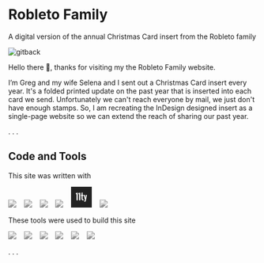 # Robleto Family
A digital version of the annual Christmas Card insert from the Robleto family

![gitback](https://cdn.dribbble.com/userupload/4107704/file/original-315fe3e938301ea9447a72f3651e792d.png?compress=1&resize=1024x871)

Hello there 👋, thanks for visiting my the Robleto Family website.

I’m Greg and my wife Selena and I sent out a Christmas Card insert every year. It's a folded printed update on the past year that is inserted into each card we send.  Unfortunately we can't reach everyone by mail, we just don't have enough stamps. So, I am recreating the InDesign designed insert as a single-page website so we can extend the reach of sharing our past year. 


. . .


## Code and Tools

This site was written with

<img src="https://img.icons8.com/color/64/html-5.png" width="42px" style="filter: saturate(0);"/>&nbsp;&nbsp;&nbsp;
<img src="https://img.icons8.com/color/64/css3.png" width="42px" style="filter: saturate(0);"/>&nbsp;&nbsp;&nbsp;
<img src="https://img.icons8.com/color/64/sass.png" width="42px" style="filter: saturate(0);"/>&nbsp;&nbsp;&nbsp;
<img src="https://img.icons8.com/color/64/javascript.png" width="42px" style="filter: saturate(0);"/>&nbsp;&nbsp;&nbsp;
<img src="https://raw.githubusercontent.com/11ty/11ty-logo/master/img/logo-400x400.png" width="42px" style="filter: saturate(0);"/>&nbsp;&nbsp;&nbsp;
<img src="https://img.icons8.com/external-tal-revivo-shadow-tal-revivo/512/external-netlify-a-cloud-computing-company-that-offers-hosting-and-serverless-backend-services-for-static-websites-logo-shadow-tal-revivo.png" width="42px" style="filter: saturate(0);"/>&nbsp;&nbsp;&nbsp;

These tools were used to build this site

<img src="https://img.icons8.com/color/344/mac-os--v1.png" width="42px" style="filter: saturate(0);"/>&nbsp;&nbsp;&nbsp;
<img src="https://img.icons8.com/color/64/figma.png" width="42px" style="filter: saturate(0);"/>&nbsp;&nbsp;&nbsp;
<img src="https://img.icons8.com/color/64/visual-studio-code-2019.png" width="42px" style="filter: saturate(0);"/>&nbsp;&nbsp;&nbsp;
<img src="https://img.icons8.com/color/64/adobe-indesign.png" width="42px" style="filter: saturate(0);"/>&nbsp;&nbsp;&nbsp;
<img src="https://img.icons8.com/color/64/adobe-photoshop.png" width="42px" style="filter: saturate(0);"/>&nbsp;&nbsp;&nbsp;
<img src="https://img.icons8.com/color/64/adobe-illustrator.png" width="42px" style="filter: saturate(0);"/>&nbsp;&nbsp;&nbsp;

. . .
